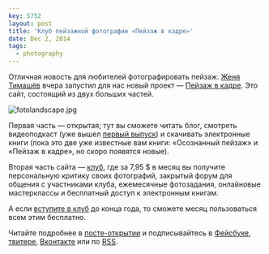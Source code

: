```yaml
---
key: 5752
layout: post
title: 'Клуб пейзажной фотографии «Пейзаж в кадре»'
date: Dec 2, 2014
tags:
  - photography
---
```


Отличная новость для любителей фотографировать пейзаж. [Женя Тимашёв](http://www.fotografia.com.ua/) вчера запустил для нас новый проект — [Пейзаж в кадре](http://www.fotolandscape.com/about/). Это сайт, состоящий из двух больших частей.

![fotolandscape.jpg](upload://fotolandscape.jpg)

Первая часть — открытая; тут вы сможете читать блог, смотреть видеоподкаст (уже вышел [первый выпуск](http://www.fotolandscape.com/blog/podkast-pejzazh-v-kadre-1-razbor-fotografij/)) и скачивать электронные книги (пока это две уже известные вам книги: «Осознанный пейзаж» и «Пейзаж в кадре», но скоро появятся новые).

Вторая часть сайта — [клуб](http://www.fotolandscape.com/club/), где за 7,95 $ в месяц вы получите персональную критику своих фотографий, закрытый форум для общения с участниками клуба, ежемесячные фотозадания, онлайновые мастерклассы и бесплатный доступ к электронным книгам.

А если [вступите в клуб](http://www.fotolandscape.com/learn/subscriptions/podpiska/) до конца года, то сможете месяц пользоваться всем этим бесплатно.

Читайте подробнее в [посте-открытии](http://www.fotolandscape.com/blog/otkrytie-proekta-pejzazh-v-kadre/) и подписывайтесь в [Фейсбуке](https://www.facebook.com/fotolandscapeclub), [твитере](https://twitter.com/fotolandclub), [Вконтакте](http://vk.com/fotolandscape) или по [RSS](http://feeds.feedburner.com/fotolandscape).
